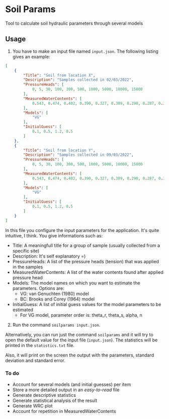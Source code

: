 # Soil Params

Tool to calculate soil hydraulic parameters through several models

## Usage

1. You have to make an input file named `input.json`. The following listing gives an example:

```json
[
    {
        "Title": "Soil from location X",
        "Description": "Samples collected in 02/03/2022",
        "PressureHeads": [
            0, 5, 30, 100, 300, 500, 1000, 5000, 10000, 15000
        ],
        "MeasuredWaterContents": [
            0.543, 0.474, 0.402, 0.390, 0.327, 0.309, 0.290, 0.287, 0.286, 0.280
        ],
        "Models": [
            "VG"
        ],
        "InitialGuess": [
            0.1, 0.5, 1.2, 0.5
        ]
    },
    {
        "Title": "Soil from location Y",
        "Description": "Samples collected in 09/03/2022",
        "PressureHeads": [
            0, 5, 30, 100, 300, 500, 1000, 5000, 10000, 15000
        ],
        "MeasuredWaterContents": [
            0.543, 0.474, 0.402, 0.390, 0.327, 0.309, 0.290, 0.287, 0.286, 0.280
        ],
        "Models": [
            "VG"
        ],
        "InitialGuess": [
            0.1, 0.5, 1.2, 0.5
        ]
    }
]
```

In this file you configure the input parameters for the application. It's quite intuitive, I think. You give informations such as:

- Title: A meaningfull title for a group of sample (usually collected from a specific site)
- Description: It's self explanatory =)
- PressureHeads: A list of the pressure heads (tension) that was applied in the samples
- MeasuredWaterContents: A list of the water contents found after applied pressure head
- Models: The model names on which you want to estimate the parameters. Options are:
  - VG: van Genuchten (1980) model
  - BC: Brooks and Corey (1964) model
- InitialGuess: A list of initial guess values for the model parameters to be estimated
  - For VG model, parameter order is: theta_r, theta_s, alpha, n

2. Run the command `soilparams input.json`.

Alternatively, you can run just the command `soilparams` and it will try to open the default value for the input file (`input.json`).
The statistics will be printed in the `statistics.txt` file.

Also, it will print on the screen the output with the parameters, standard deviation and standard error.

### To do

- Account for several models (and initial guesses) per item
- Store a more detailed output in an *easy-to-read* file
- Generate descriptive statistics
- Generate statistical analysis of the result
- Generate WRC plot
- Account for repetition in MeasuredWaterContents
